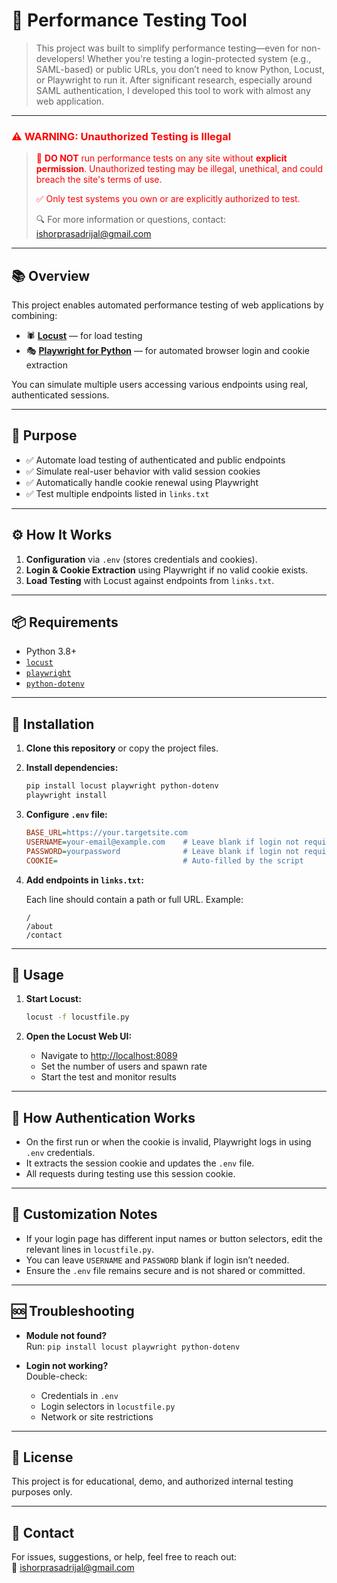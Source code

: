 <!--  
Author: Ishwor Prasad Rijal  
Email: ishorprasadrijal@gmail.com  
Contact: [Email Ishwor Prasad Rijal](mailto:ishorprasadrijal@gmail.com)  
-->

# 🚀  Performance Testing Tool

> This project was built to simplify performance testing—even for non-developers! Whether you're testing a login-protected system (e.g., SAML-based) or public URLs, you don’t need to know Python, Locust, or Playwright to run it. After significant research, especially around SAML authentication, I developed this tool to work with almost any web application.

---

### <span style="color: red;">⚠️ WARNING: Unauthorized Testing is Illegal</span>

> <span style="color: red;">🚫 **DO NOT** run performance tests on any site without **explicit permission**. Unauthorized testing may be illegal, unethical, and could breach the site's terms of use.</span>  
>
> <span style="color: red;">✅ Only test systems you own or are explicitly authorized to test.</span>  
>
> 🔍 For more information or questions, contact: [ishorprasadrijal@gmail.com](mailto:ishorprasadrijal@gmail.com)

---

## 📚 Overview

This project enables automated performance testing of web applications by combining:

- 🕷️ **[Locust](https://locust.io/)** — for load testing
- 🎭 **[Playwright for Python](https://playwright.dev/python/)** — for automated browser login and cookie extraction

You can simulate multiple users accessing various endpoints using real, authenticated sessions.

---

## 🎯 Purpose

- ✅ Automate load testing of authenticated and public endpoints
- ✅ Simulate real-user behavior with valid session cookies
- ✅ Automatically handle cookie renewal using Playwright
- ✅ Test multiple endpoints listed in `links.txt`

---

## ⚙️ How It Works

1. **Configuration** via `.env` (stores credentials and cookies).
2. **Login & Cookie Extraction** using Playwright if no valid cookie exists.
3. **Load Testing** with Locust against endpoints from `links.txt`.

---

## 📦 Requirements

- Python 3.8+
- [`locust`](https://locust.io/)
- [`playwright`](https://playwright.dev/python/)
- [`python-dotenv`](https://pypi.org/project/python-dotenv/)

---

## 🚀 Installation

1. **Clone this repository** or copy the project files.

2. **Install dependencies:**

   ```bash
   pip install locust playwright python-dotenv
   playwright install
   ```

3. **Configure `.env` file:**

   ```ini
   BASE_URL=https://your.targetsite.com
   USERNAME=your-email@example.com    # Leave blank if login not required
   PASSWORD=yourpassword              # Leave blank if login not required
   COOKIE=                            # Auto-filled by the script
   ```

4. **Add endpoints in `links.txt`:**

   Each line should contain a path or full URL. Example:

   ```
   /
   /about
   /contact
   ```

---

## 🧪 Usage

1. **Start Locust:**

   ```bash
   locust -f locustfile.py
   ```

2. **Open the Locust Web UI:**

   - Navigate to [http://localhost:8089](http://localhost:8089)
   - Set the number of users and spawn rate
   - Start the test and monitor results

---

## 🧠 How Authentication Works

- On the first run or when the cookie is invalid, Playwright logs in using `.env` credentials.
- It extracts the session cookie and updates the `.env` file.
- All requests during testing use this session cookie.

---

## 🔧 Customization Notes

- If your login page has different input names or button selectors, edit the relevant lines in `locustfile.py`.
- You can leave `USERNAME` and `PASSWORD` blank if login isn’t needed.
- Ensure the `.env` file remains secure and is not shared or committed.

---

## 🆘 Troubleshooting

- **Module not found?**  
  Run: `pip install locust playwright python-dotenv`

- **Login not working?**  
  Double-check:
  - Credentials in `.env`
  - Login selectors in `locustfile.py`
  - Network or site restrictions

---

## 📜 License

This project is for educational, demo, and authorized internal testing purposes only.

---

## 🙋 Contact

For issues, suggestions, or help, feel free to reach out:  
📧 [ishorprasadrijal@gmail.com](mailto:ishorprasadrijal@gmail.com)